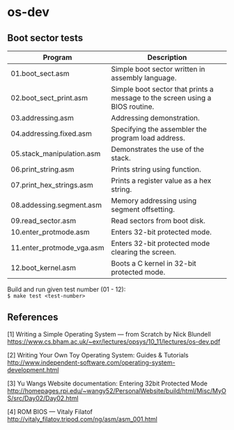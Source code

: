 # os-dev

## Boot sector tests

| Program                   | Description                                                                 |
|---------------------------|-----------------------------------------------------------------------------|
|01.boot_sect.asm           | Simple boot sector written in assembly language.                            |
|02.boot_sect_print.asm     | Simple boot sector that prints a message to the screen using a BIOS routine.|
|03.addressing.asm          | Addressing demonstration.                                                   |
|04.addressing.fixed.asm    | Specifying the assembler the program load address.                          |
|05.stack_manipulation.asm  | Demonstrates the use of the stack.                                          |
|06.print_string.asm        | Prints string using function.                                               |
|07.print_hex_strings.asm   | Prints a register value as a hex string.                                    |
|08.addessing.segment.asm   | Memory addressing using segment offsetting.                                 |
|09.read_sector.asm         | Read sectors from boot disk.                                                |
|10.enter_protmode.asm      | Enters 32-bit protected mode.                                               |
|11.enter_protmode_vga.asm  | Enters 32-bit protected mode clearing the screen.                           |
|12.boot_kernel.asm         | Boots a C kernel in 32-bit protected mode.                                  |

Build and run given test number (01 - 12):  
`$ make test <test-number>`

## References

[1] Writing a Simple Operating System — from Scratch by Nick Blundell  
https://www.cs.bham.ac.uk/~exr/lectures/opsys/10_11/lectures/os-dev.pdf

[2] Writing Your Own Toy Operating System: Guides & Tutorials  
http://www.independent-software.com/operating-system-development.html

[3] Yu Wangs Website documentation: Entering 32bit Protected Mode  
http://homepages.rpi.edu/~wangy52/PersonalWebsite/build/html/Misc/MyOS/src/Day02/Day02.html

[4] ROM BIOS — Vitaly Filatof  
http://vitaly_filatov.tripod.com/ng/asm/asm_001.html
